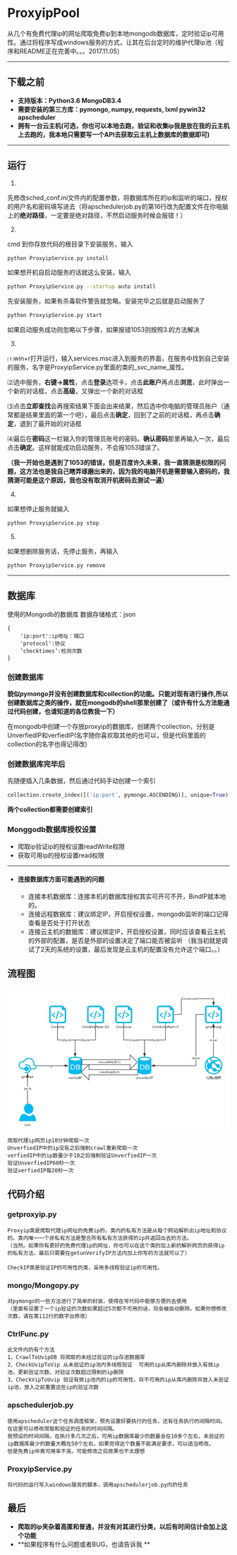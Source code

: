 # ProxyipPool
从几个有免费代理ip的网址爬取免费ip到本地mongodb数据库，定时验证ip可用性。通过将程序写成windows服务的方式，让其在后台定时的维护代理ip池（程序和README正在完善中。。。2017.11.05）

***
## 下载之前
* **支持版本：Python3.6 MongoDB3.4**
* **需要安装的第三方库：pymongo, numpy, requests, lxml pywin32 apscheduler**
* **拥有一台云主机(可选，你也可以本地去跑，验证和收集ip我是放在我的云主机上去跑的，我本地只需要写一个API去获取云主机上数据库的数据即可)**

***

## 运行
1.

先修改sched_conf.ini文件内的配置参数，将数据库所在的ip和监听的端口，授权的用户名和密码填写进去（将apschedulerjob.py的第16行改为配置文件在你电脑上的**绝对路径**，一定要是绝对路径，不然启动服务时候会报错！）

2.

cmd 到你存放代码的根目录下安装服务，输入 
```bash
python ProxyipService.py install
```
如果想开机自启动服务的话就这么安装，输入
```bash
python ProxyipService.py --startup auto install 
```
先安装服务，如果有杀毒软件警告就忽略。安装完毕之后就是启动服务了
```bash
python ProxyipService.py start
```
如果启动服务成功则忽略以下步骤，如果报错1053则按照3.的方法解决

3.

⑴win+r打开运行，输入services.msc进入到服务的界面，在服务中找到自己安装的服务，名字是ProxyipService.py里面的类的\_svc\_name_属性。

⑵选中服务，**右键->属性**，点击**登录**选项卡，点击**此账户**再点击**浏览**，此时弹出一个新的对话框，点击**高级**，又弹出一个新的对话框

⑶点击**立即查找**会再搜索结果下面会出来结果，然后选中你电脑的管理员账户（通常都是结果里面的第一个吧），最后点击**确定**，回到了之前的对话框，再点击**确定**，退到了最开始的对话框

⑷最后在**密码**这一栏输入你的管理员账号的密码。**确认密码**那里再输入一次，最后点击**确定**。这样就能成功启动服务，不会报1053错误了。

__（我一开始也是遇到了1053的错误，但是百度许久未果，我一直猜测是权限的问题，这方法也是我自己瞎弄琢磨出来的，因为我的电脑开机是需要输入密码的，我猜测可能是这个原因，我也没有取消开机密码去测试一遍）__

4.
如果想停止服务就输入
```bash
python ProxyipService.py stop
```

5.

如果想删除服务话，先停止服务，再输入
```bash
python ProxyipService.py remove
```

***

## 数据库

使用的Mongodb的数据库
数据存储格式：json

    {
        'ip:port':ip地址：端口
        'protocol':协议
        ‘checktimes’:检测次数
    }
    
### 创建数据库    
__貌似pymongo并没有创建数据库和collection的功能。只能对现有进行操作,所以创建数据库之类的操作，就在mongodb的shell那里创建了（**或许有什么方法能通过代码创建，也请知道的各位教我一下**）__

在mongodb中创建一个存放proxyip的数据库，创建两个collection，分别是UnverfiedIP和verfiedIP(名字随你喜欢取其他的也可以，但是代码里面的collection的名字也得记得改)

### 创建数据库完毕后
先随便插入几条数据，然后通过代码手动创建一个索引
```python
collection.create_index([('ip:port', pymongo.ASCENDING)], unique=True)  # 创建索引
```
__两个collection都需要创建索引__

### Monggodb数据库授权设置
* 爬取ip验证ip的授权设置readWrite权限
* 获取可用ip的授权设置read权限
***

* #### 连接数据库方面可能遇到的问题

    * 连接本机数据库：连接本机的数据库授权其实可开可不开，BindIP就本地的。    
    * 连接远程数据库：建议绑定IP，开启授权设置，mongodb监听的端口记得查看是否处于打开状态
    * 连接云主机的数据库：建议绑定IP，开启授权设置，同时应该查看云主机的外部的配置，是否是外部的设置决定了端口能否被监听
    （我当初就是调试了2天的系统的设置，最后发现是云主机的配置没有允许这个端口。。）

## 流程图

![](https://github.com/coldezera/ProxyipPool/blob/master/image.jpg)


    爬取代理ip网页ip10分钟爬取一次
    UnverfiedIP中的ip没有之后强制crawl重新爬取一次
    verfiedIP中的ip数量少于10之后强制验证UnverfiedIP一次
    验证UnverfiedIP60秒一次
    验证verfiedIP每20秒一次


## 代码介绍
### getproxyip.py
    Proxyip类是爬取代理ip网址的免费ip的，类内的私有方法是从每个网站解析出ip地址和协议的。类内唯一一个非私有方法是整合所有私有方法获得的ip并返回出去的方法。
    （当然。如果你有更好的免费代理ip的网址，你也可以在这个类的加上新的解析网页的获得ip的私有方法，最后只需要在getunVerifyIP方法内加上你写的方法就可以了）
    
    CheckIP类是验证IP的可用性的类，采用多线程验证ip的可用性。

### mongo/Mongopy.py
    对pymongo的一些方法进行了简单的封装，使得在写代码中能够方便的去使用
    （里面有设置了一个ip验证的次数如果超过5次都不可用的话，将会被自动删除。如果你想修改次数，请在第112行的数字出修改）
    
### CtrlFunc.py
    此文件内的有个方法
    1、CrawlToUvipDB 将爬取的未经过验证的ip存进数据库
    2、CheckUvipToVip 从未验证的ip池内多线程验证  可用的ip从库内删除并放入有效ip池，更新验证次数，对验证次数超过限制的ip删除
    3、CheckVipToUvip 验证有效ip池内的ip的可用性，将不可用的ip从库内删除并放入未验证ip池，放入之前重置这些ip的验证次数

### apschedulerjob.py
    使用apscheduler这个任务调度框架，预先设置好要执行的任务，还有任务执行的间隔时间。在这里可以修改爬取和验证的任务的时间间隔。
    我预设的时间间隔，在执行多几次之后，可用ip数据库最少的数量会在10多个左右，未验证的ip数据库最少的数量大概在50个左右，如果觉得这个数量不能满足要求，可以适当修改。
    但是免费ip毕竟可用率不高，可能修改之后效果也不太理想

### ProxyipService.py
    将代码的运行写入windows服务的脚本，调用apschedulerjob.py内的任务

## 最后
* **爬取的ip夹杂着高匿和普通，并没有对其进行分类，以后有时间估计会加上这个功能**
* **如果程序有什么问题或者BUG，也请告诉我 **

    
